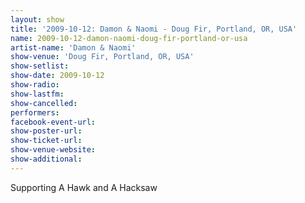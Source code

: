 ```yaml
---
layout: show
title: '2009-10-12: Damon & Naomi - Doug Fir, Portland, OR, USA'
name: 2009-10-12-damon-naomi-doug-fir-portland-or-usa
artist-name: 'Damon & Naomi'
show-venue: 'Doug Fir, Portland, OR, USA'
show-setlist: 
show-date: 2009-10-12
show-radio: 
show-lastfm: 
show-cancelled: 
performers: 
facebook-event-url: 
show-poster-url: 
show-ticket-url: 
show-venue-website: 
show-additional: 
---
```


Supporting A Hawk and A Hacksaw